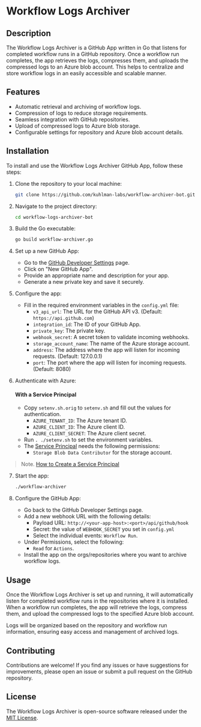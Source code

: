 # Workflow Logs Archiver

## Description

The Workflow Logs Archiver is a GitHub App written in Go that listens for completed workflow runs in a GitHub repository. Once a workflow run completes, the app retrieves the logs, compresses them, and uploads the compressed logs to an Azure blob account. This helps to centralize and store workflow logs in an easily accessible and scalable manner.

## Features

- Automatic retrieval and archiving of workflow logs.
- Compression of logs to reduce storage requirements.
- Seamless integration with GitHub repositories.
- Upload of compressed logs to Azure blob storage.
- Configurable settings for repository and Azure blob account details.

## Installation

To install and use the Workflow Logs Archiver GitHub App, follow these steps:

1. Clone the repository to your local machine:

   ```sh
   git clone https://github.com/kuhlman-labs/workflow-archiver-bot.git
   ```

2. Navigate to the project directory:

   ```sh
   cd workflow-logs-archiver-bot
   ```

3. Build the Go executable:

   ```sh
   go build workflow-archiver.go
   ```

4. Set up a new GitHub App:
   - Go to the [GitHub Developer Settings](https://github.com/settings/apps) page.
   - Click on "New GitHub App".
   - Provide an appropriate name and description for your app.
   - Generate a new private key and save it securely.

5. Configure the app:
   - Fill in the required environment variables in the `config.yml` file:
     - `v3_api_url`: The URL for the GitHub API v3. (Default: `https://api.github.com`) 
     - `integration_id`: The ID of your GitHub App.
     - `private_key`: The private key.
     - `webhook_secret`: A secret token to validate incoming webhooks.
     - `storage_account_name`: The name of the Azure storage account.
     - `address`: The address where the app will listen for incoming requests. (Default: 127.0.0.1)
     - `port`: The port where the app will listen for incoming requests. (Default: 8080)

6. Authenticate with Azure:

   #### With a Service Principal

   - Copy `setenv.sh.orig` to `setenv.sh` and fill out the values for authentication.
     - `AZURE_TENANT_ID`: The Azure tenant ID.
     - `AZURE_CLIENT_ID`: The Azure client ID.
     - `AZURE_CLIENT_SECRET`: The Azure client secret.
   - Run `. ./setenv.sh` to set the environment variables.
   - The [Service Principal](https://learn.microsoft.com/en-us/azure/role-based-access-control/role-assignments-portal?tabs=delegate-condition) needs the following permissions:
     - `Storage Blob Data Contributor` for the storage account.

> Note. [How to Create a Service Principal](https://learn.microsoft.com/en-us/purview/create-service-principal-azure)

7. Start the app:

   ```bash
   ./workflow-archiver
   ```

8. Configure the GitHub App:

   - Go back to the GitHub Developer Settings page.
   - Add a new webhook URL with the following details:
     - Payload URL: `http://<your-app-host>:<port>/api/github/hook`
     - Secret: the value of `WEBHOOK_SECRET` you set in `config.yml`
     - Select the individual events: `Workflow Run`.
   - Under Permissions, select the following:
     - `Read` for `Actions`.
   - Install the app on the orgs/repositories where you want to archive workflow logs.

## Usage

Once the Workflow Logs Archiver is set up and running, it will automatically listen for completed workflow runs in the repositories where it is installed. When a workflow run completes, the app will retrieve the logs, compress them, and upload the compressed logs to the specified Azure blob account.

Logs will be organized based on the repository and workflow run information, ensuring easy access and management of archived logs.

## Contributing

Contributions are welcome! If you find any issues or have suggestions for improvements, please open an issue or submit a pull request on the GitHub repository.

## License

The Workflow Logs Archiver is open-source software released under the [MIT License](LICENSE).
